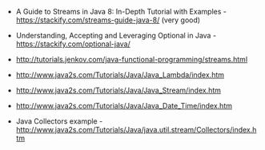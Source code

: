 * A Guide to Streams in Java 8: In-Depth Tutorial with Examples - https://stackify.com/streams-guide-java-8/  (very good)
* Understanding, Accepting and Leveraging Optional in Java - https://stackify.com/optional-java/
* http://tutorials.jenkov.com/java-functional-programming/streams.html
* http://www.java2s.com/Tutorials/Java/Java_Lambda/index.htm
* http://www.java2s.com/Tutorials/Java/Java_Stream/index.htm
* http://www.java2s.com/Tutorials/Java/Java_Date_Time/index.htm

* Java Collectors example - http://www.java2s.com/Tutorials/Java/java.util.stream/Collectors/index.htm

